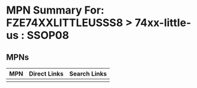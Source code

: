 



# MPN Summary For: FZE74XXLITTLEUSSS8 > 74xx-little-us : SSOP08

## MPNs
  

|MPN|Direct Links|Search Links|
| :--- | :--- | :--- |
||||
